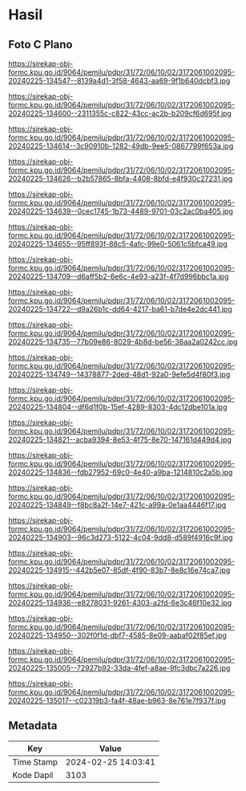 # Hasil

## Foto C Plano

https://sirekap-obj-formc.kpu.go.id/9064/pemilu/pdpr/31/72/06/10/02/3172061002095-20240225-134547--8139a4d1-3f58-4643-aa69-9f1b640dcbf3.jpg

https://sirekap-obj-formc.kpu.go.id/9064/pemilu/pdpr/31/72/06/10/02/3172061002095-20240225-134600--2311355c-c822-43cc-ac2b-b209cf6d695f.jpg

https://sirekap-obj-formc.kpu.go.id/9064/pemilu/pdpr/31/72/06/10/02/3172061002095-20240225-134614--3c90910b-1282-49db-9ee5-0867799f653a.jpg

https://sirekap-obj-formc.kpu.go.id/9064/pemilu/pdpr/31/72/06/10/02/3172061002095-20240225-134626--b2b57865-8bfa-4408-8bfd-e4f930c27231.jpg

https://sirekap-obj-formc.kpu.go.id/9064/pemilu/pdpr/31/72/06/10/02/3172061002095-20240225-134639--0cec1745-1b73-4489-9701-03c2ac0ba405.jpg

https://sirekap-obj-formc.kpu.go.id/9064/pemilu/pdpr/31/72/06/10/02/3172061002095-20240225-134655--95ff893f-88c5-4afc-99e0-5061c5bfca49.jpg

https://sirekap-obj-formc.kpu.go.id/9064/pemilu/pdpr/31/72/06/10/02/3172061002095-20240225-134709--d6aff5b2-6e6c-4e93-a23f-4f7d996bbc1a.jpg

https://sirekap-obj-formc.kpu.go.id/9064/pemilu/pdpr/31/72/06/10/02/3172061002095-20240225-134722--d9a26b1c-dd64-4217-ba61-b7de4e2dc441.jpg

https://sirekap-obj-formc.kpu.go.id/9064/pemilu/pdpr/31/72/06/10/02/3172061002095-20240225-134735--77b09e86-8029-4b8d-be56-36aa2a0242cc.jpg

https://sirekap-obj-formc.kpu.go.id/9064/pemilu/pdpr/31/72/06/10/02/3172061002095-20240225-134749--14378877-2ded-48d1-92a0-9efe5d4f80f3.jpg

https://sirekap-obj-formc.kpu.go.id/9064/pemilu/pdpr/31/72/06/10/02/3172061002095-20240225-134804--df6d1f0b-15ef-4289-8303-4dc12dbe101a.jpg

https://sirekap-obj-formc.kpu.go.id/9064/pemilu/pdpr/31/72/06/10/02/3172061002095-20240225-134821--acba9394-8e53-4f75-8e70-147161d449d4.jpg

https://sirekap-obj-formc.kpu.go.id/9064/pemilu/pdpr/31/72/06/10/02/3172061002095-20240225-134836--fdb27952-69c0-4e40-a9ba-1214810c2a5b.jpg

https://sirekap-obj-formc.kpu.go.id/9064/pemilu/pdpr/31/72/06/10/02/3172061002095-20240225-134849--f8bc8a2f-14e7-421c-a99a-0e1aa4446f17.jpg

https://sirekap-obj-formc.kpu.go.id/9064/pemilu/pdpr/31/72/06/10/02/3172061002095-20240225-134903--96c3d273-5122-4c04-9dd8-d589f4916c9f.jpg

https://sirekap-obj-formc.kpu.go.id/9064/pemilu/pdpr/31/72/06/10/02/3172061002095-20240225-134915--442b5e07-85df-4f90-83b7-8e8c16e74ca7.jpg

https://sirekap-obj-formc.kpu.go.id/9064/pemilu/pdpr/31/72/06/10/02/3172061002095-20240225-134936--e8278031-9261-4303-a2fd-6e3c46f10e32.jpg

https://sirekap-obj-formc.kpu.go.id/9064/pemilu/pdpr/31/72/06/10/02/3172061002095-20240225-134950--302f0f1d-dbf7-4585-8e09-aabaf02f85ef.jpg

https://sirekap-obj-formc.kpu.go.id/9064/pemilu/pdpr/31/72/06/10/02/3172061002095-20240225-135005--72927b92-33da-4fef-a8ae-9fc3dbc7a226.jpg

https://sirekap-obj-formc.kpu.go.id/9064/pemilu/pdpr/31/72/06/10/02/3172061002095-20240225-135017--c02319b3-fa4f-48ae-b963-8e761e7f937f.jpg


## Metadata

| Key        | Value               |
| ---------- | ------------------- |
| Time Stamp | 2024-02-25 14:03:41 |
| Kode Dapil | 3103                |



